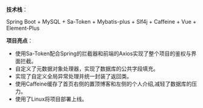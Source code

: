 **技术栈**：

Spring Boot + MySQL + Sa-Token + Mybatis-plus + Slf4j + Caffeine + Vue + Element-Plus

**项目亮点**：
* 使用Sa-Token配合Spring的拦截器和前端的Axios实现了整个项目的鉴权与界面拦截。
* 自定义了元数据对象处理器，实现了数据库的公共字段填充。
* 实现了自定义全局异常处理并统一封装了返回类。
* 使用Caffeine缓存了首页右侧的置顶博客和左侧的个人介绍,减轻了数据库的压力。
* 使用了Linux将项目部署上线。
